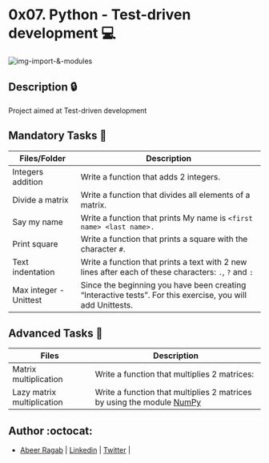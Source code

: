 # 0x07. Python - Test-driven development :computer:

![img-import-&-modules](https://cdn-media-1.freecodecamp.org/images/1*FZGakHQbCUMAyDinf-KBiw.png)

## Description :lock:

Project aimed at Test-driven development

## Mandatory Tasks :vhs:

| Files/Folder | Description |
| ------------ | ----------- |
| Integers addition | Write a function that adds 2 integers. |
| Divide a matrix | Write a function that divides all elements of a matrix. |
| Say my name  | Write a function that prints My name is ```<first name> <last name>.``` |
| Print square | Write a function that prints a square with the character ```#```. |
| Text indentation | Write a function that prints a text with 2 new lines after each of these characters: ```.```, ```?``` and ```:``` |
| Max integer - Unittest  | Since the beginning you have been creating “Interactive tests”. For this exercise, you will add Unittests. |

## Advanced Tasks :light_rail:

| Files | Description |
| ----- | ----------- |
| Matrix multiplication  | Write a function that multiplies 2 matrices: |
| Lazy matrix multiplication  | Write a function that multiplies 2 matrices by using the module [NumPy](https://numpy.org/) |

## Author :octocat:

- [Abeer Ragab](https://github.com/Abeer-M-Ali) | [Linkedin](https://www.linkedin.com/in/abeer-ragab-b25872260/) | [Twitter](https://twitter.com/abeerragab5211) | 
